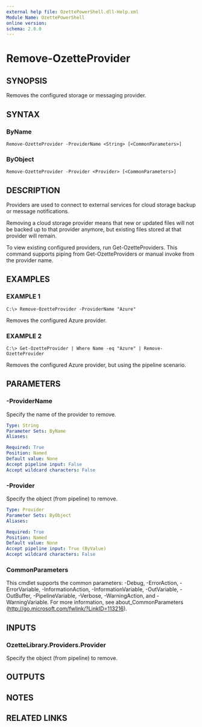 ```yaml
---
external help file: OzettePowerShell.dll-Help.xml
Module Name: OzettePowerShell
online version:
schema: 2.0.0
---
```


# Remove-OzetteProvider

## SYNOPSIS
Removes the configured storage or messaging provider.

## SYNTAX

### ByName
```
Remove-OzetteProvider -ProviderName <String> [<CommonParameters>]
```

### ByObject
```
Remove-OzetteProvider -Provider <Provider> [<CommonParameters>]
```

## DESCRIPTION
Providers are used to connect to external services for cloud storage backup or message notifications.

Removing a cloud storage provider means that new or updated files will not be backed up to that provider anymore, but existing files stored at that provider will remain.

To view existing configured providers, run Get-OzetteProviders.
This command supports piping from Get-OzetteProviders or manual invoke from the provider name.

## EXAMPLES

### EXAMPLE 1
```
C:\> Remove-OzetteProvider -ProviderName "Azure"
```

Removes the configured Azure provider.

### EXAMPLE 2
```
C:\> Get-OzetteProvider | Where Name -eq "Azure" | Remove-OzetteProvider
```

Removes the configured Azure provider, but using the pipeline scenario.

## PARAMETERS

### -ProviderName
Specify the name of the provider to remove.

```yaml
Type: String
Parameter Sets: ByName
Aliases:

Required: True
Position: Named
Default value: None
Accept pipeline input: False
Accept wildcard characters: False
```

### -Provider
Specify the object (from pipeline) to remove.

```yaml
Type: Provider
Parameter Sets: ByObject
Aliases:

Required: True
Position: Named
Default value: None
Accept pipeline input: True (ByValue)
Accept wildcard characters: False
```

### CommonParameters
This cmdlet supports the common parameters: -Debug, -ErrorAction, -ErrorVariable, -InformationAction, -InformationVariable, -OutVariable, -OutBuffer, -PipelineVariable, -Verbose, -WarningAction, and -WarningVariable. For more information, see about_CommonParameters (http://go.microsoft.com/fwlink/?LinkID=113216).

## INPUTS

### OzetteLibrary.Providers.Provider
Specify the object (from pipeline) to remove.

## OUTPUTS

## NOTES

## RELATED LINKS
